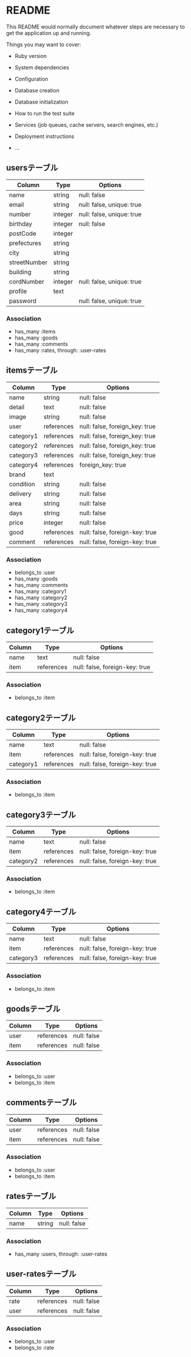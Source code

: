 # README

This README would normally document whatever steps are necessary to get the
application up and running.

Things you may want to cover:

* Ruby version

* System dependencies

* Configuration

* Database creation

* Database initialization

* How to run the test suite

* Services (job queues, cache servers, search engines, etc.)

* Deployment instructions

* ...
## usersテーブル
|Column|Type|Options|
|------|----|-------|
|name|string|null: false|
|email|string|null: false, unique: true|
|number|integer|null: false, unique: true|
|birthday|integer|null: false|
|postCode|integer|
|prefectures|string|
|city|string|
|streetNumber|string|
|building|string|
|cordNumber|integer|null: false, unique: true|
|profile|text|
|password| |null: false, unique: true|

### Association
- has_many :items
- has_many :goods
- has_many :comments
- has_many :rates, through: :user-rates

## itemsテーブル
|Column|Type|Options|
|------|----|-------|
|name|string|null: false|
|detail|text|null: false|
|image|string|null: false|
|user|references|null: false, foreign_key: true|
|category1|references|null: false, foreign_key: true|
|category2|references|null: false, foreign_key: true|
|category3|references|null: false, foreign_key: true|
|category4|references|foreign_key: true|
|brand|text|
|condition|string|null: false|
|delivery|string|null: false|
|area|string|null: false|
|days|string|null: false|
|price|integer|null: false|
|good|references|null: false, foreign-key: true|
|comment|references|null: false, foreign-key: true|

### Association
- belongs_to :user
- has_many :goods
- has_many :comments
- has_many :category1
- has_many :category2
- has_many :category3
- has_many :category4

## category1テーブル
|Column|Type|Options|
|------|----|-------|
|name|text|null: false|
|item|references|null: false, foreign-key: true|

### Association
- belongs_to :item

## category2テーブル
|Column|Type|Options|
|------|----|-------|
|name|text|null: false|
|item|references|null: false, foreign-key: true|
|category1|references|null: false, foreign-key: true|

### Association
- belongs_to :item

## category3テーブル
|Column|Type|Options|
|------|----|-------|
|name|text|null: false|
|item|references|null: false, foreign-key: true|
|category2|references|null: false, foreign-key: true|

### Association
- belongs_to :item

## category4テーブル
|Column|Type|Options|
|------|----|-------|
|name|text|null: false|
|item|references|null: false, foreign-key: true|
|category3|references|null: false, foreign-key: true|

### Association
- belongs_to :item

## goodsテーブル
|Column|Type|Options|
|------|----|-------|
|user|references|null: false|
|item|references|null: false|

### Association
- belongs_to :user
- belongs_to :item

## commentsテーブル
|Column|Type|Options|
|------|----|-------|
|user|references|null: false|
|item|references|null: false|

### Association
- belongs_to :user
- belongs_to :item

## ratesテーブル
|Column|Type|Options|
|------|----|-------|
|name|string|null: false|

### Association
- has_many :users, through: :user-rates

## user-ratesテーブル
|Column|Type|Options|
|------|----|-------|
|rate|references|null: false|
|user|references|null: false|

### Association
- belongs_to :user
- belongs_to :rate